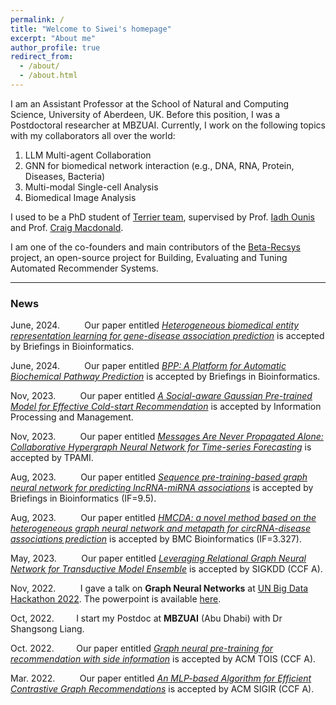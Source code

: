 ```yaml
---
permalink: /
title: "Welcome to Siwei's homepage"
excerpt: "About me"
author_profile: true
redirect_from: 
  - /about/
  - /about.html
---
```

<!-- I was a Postdoctoral researcher at MBZUAI working with Dr. [Shangsong Liang](https://scholar.google.com/citations?hl=en&user=4uggVcIAAAAJ). 
Our team, led by Dr Liang works closely with Prof. [Eilam Gross](https://scholar.google.com/citations?hl=en&user=iibZFkYAAAAJ) from Weizmann Institute of Science on  **Particle Physics** projects, where we aim to apply deep neural networks to predict new particles. -->

I am an Assistant Professor at the School of Natural and Computing Science, University of Aberdeen, UK. Before this position, I was a Postdoctoral researcher at MBZUAI. Currently, I work on the following topics with my collaborators all over the world:
1. LLM Multi-agent Collaboration
2. GNN for biomedical network interaction (e.g., DNA, RNA, Protein, Diseases, Bacteria)
3. Multi-modal Single-cell Analysis
4. Biomedical Image Analysis 


<!--working with Dr. [Shangsong Liang](https://scholar.google.com/citations?hl=en&user=4uggVcIAAAAJ). In addition, I work with Dr. [Zaiqiao Meng](https://scholar.google.com/citations?user=5jJKFVcAAAAJ&hl=en) and we lead the **BioKR2** (Bio Knowledge Representation and Reasoning) Lab. The ultimate goal of **BioKR2** is to inspire bioinformatics research by using meaningful representation learning methods.-->

I used to be a PhD student of [Terrier team](http://terrierteam.dcs.gla.ac.uk/index.html), supervised by Prof. [Iadh Ounis](http://www.dcs.gla.ac.uk/~ounis/) and Prof. [Craig Macdonald](https://www.gla.ac.uk/schools/computing/staff/craigmacdonald/#).

I am one of the co-founders and main contributors of the [Beta-Recsys](https://beta-recsys.readthedocs.io/en/latest/) project, an open-source project for Building, Evaluating and Tuning Automated Recommender Systems.

<!-- Graduate studentship, RA, Postdoc positions avaiable at MBZUAI. Highly self-motivated students are always wanted if you want to do research on **Graph Neural Networks**, **Large Language Models** and **AI4Science**. Drop me an email: siwei[dot]liu[at]abdn[dot]ac[dot]uk. -->

---

### News
June, 2024.&nbsp; &nbsp;&nbsp; &nbsp;&nbsp; &nbsp; Our paper entitled [*Heterogeneous biomedical entity representation
learning for gene-disease association prediction*](https://academic.oup.com/bib/article/25/5/bbae380/7735275) is accepted by Briefings in Bioinformatics.

June, 2024.&nbsp; &nbsp;&nbsp; &nbsp;&nbsp; &nbsp; Our paper entitled [*BPP: A Platform for Automatic Biochemical Pathway
Prediction*](https://academic.oup.com/bib/article/25/5/bbae355/7724465) is accepted by Briefings in Bioinformatics.

Nov, 2023.&nbsp; &nbsp;&nbsp; &nbsp;&nbsp; &nbsp; Our paper entitled [*A Social-aware Gaussian Pre-trained Model for Effective Cold-start
Recommendation*](https://arxiv.org/abs/2311.15790) is accepted by Information Processing and Management.

Nov, 2023.&nbsp; &nbsp;&nbsp; &nbsp;&nbsp; &nbsp; Our paper entitled [*Messages Are Never Propagated Alone: Collaborative Hypergraph Neural Network for Time-series Forecasting*](https://www.computer.org/csdl/journal/tp/5555/01/10314020/1RVVeQHAfny) is accepted by TPAMI.

Aug, 2023.&nbsp; &nbsp;&nbsp; &nbsp;&nbsp; &nbsp; Our paper entitled [*Sequence pre-training-based graph neural network for predicting lncRNA-miRNA associations*](https://academic.oup.com/bib/advance-article-abstract/doi/10.1093/bib/bbad317/7256790) is accepted by Briefings in Bioinformatics (IF=9.5).

Aug, 2023.&nbsp; &nbsp;&nbsp; &nbsp;&nbsp; &nbsp; Our paper entitled [*HMCDA: a novel method based on the heterogeneous graph neural network and metapath for circRNA-disease associations prediction*](https://bmcbioinformatics.biomedcentral.com/articles/10.1186/s12859-023-05441-7) is accepted by BMC Bioinformatics (IF=3.327).

May, 2023.&nbsp; &nbsp;&nbsp; &nbsp;&nbsp; &nbsp; Our paper entitled [*Leveraging Relational Graph Neural Network for Transductive Model Ensemble*](https://dl.acm.org/doi/abs/10.1145/3580305.3599414) is accepted by SIGKDD (CCF A).

Nov, 2022.&nbsp; &nbsp;&nbsp; &nbsp;&nbsp; &nbsp; I gave a talk on **Graph Neural Networks** at [UN Big Data Hackathon 2022](https://unstats.un.org/bigdata/events/2022/hackathon/). The powerpoint is available [here](./UN_CEB_Talk_sim.pptx).

Oct, 2022.&nbsp; &nbsp;&nbsp; &nbsp;&nbsp; &nbsp;I start my Postdoc at **MBZUAI** (Abu Dhabi) with Dr Shangsong Liang.

Oct. 2022.&nbsp; &nbsp;&nbsp; &nbsp;&nbsp; &nbsp;Our paper entitled [*Graph neural pre-training for recommendation with side information*](https://dl.acm.org/doi/full/10.1145/3568953) is accepted by ACM TOIS (CCF A).

Mar. 2022.&nbsp; &nbsp;&nbsp; &nbsp;&nbsp; &nbsp; Our paper entitled [*An MLP-based Algorithm for Efficient Contrastive Graph Recommendations*](https://dl.acm.org/doi/abs/10.1145/3477495.3531874) is accepted by ACM SIGIR (CCF A).

